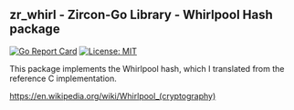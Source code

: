 ## zr_whirl - Zircon-Go Library - Whirlpool Hash package
[![Go Report Card](https://goreportcard.com/badge/github.com/balacode/zr_whirl)](https://goreportcard.com/report/github.com/balacode/zr_whirl)
[![License: MIT](https://img.shields.io/badge/License-MIT-blue.svg)](https://opensource.org/licenses/MIT)  

This package implements the Whirlpool hash, which I translated from the reference C implementation.

https://en.wikipedia.org/wiki/Whirlpool_(cryptography)
